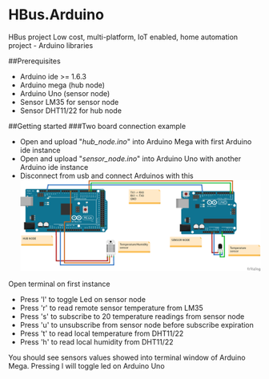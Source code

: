 # HBus.Arduino
HBus project Low cost, multi-platform, IoT enabled, home automation project - Arduino libraries

##Prerequisites
 - Arduino ide >= 1.6.3
 - Arduino mega (hub node)
 - Arduino Uno (sensor node)
 - Sensor LM35 for sensor node
 - Sensor DHT11/22 for hub node

##Getting started
###Two board connection example
- Open and upload "*hub_node.ino*" into Arduino Mega with first Arduino ide instance
- Open and upload "*sensor_node.ino*" into Arduino Uno with another Arduino ide instance
- Disconnect from usb and connect Arduinos with this 
![schema](https://github.com/vinmenn/HBus.Arduino/blob/master/HNode/images/sensor-hub%20example.png)

Open terminal on first instance
- Press 'l' to toggle Led on sensor node
- Press 'r' to read remote sensor temperature from LM35
- Press 's' to subscribe to 20 temperature readings from sensor node
- Press 'u' to unsubscribe from sensor node before subscribe expiration
- Press 't' to read local temperature from DHT11/22
- Press 'h' to read local humidity from DHT11/22

You should see sensors values showed into terminal window of Arduino Mega.
Pressing l will toggle led on Arduino Uno
